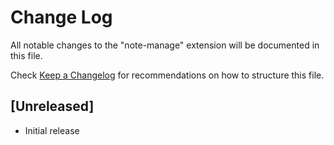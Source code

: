 # Change Log

All notable changes to the "note-manage" extension will be documented in this file.

Check [Keep a Changelog](http://keepachangelog.com/) for recommendations on how to structure this file.

## [Unreleased]

- Initial release